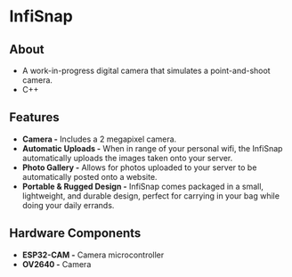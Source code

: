 # InfiSnap

## About

- A work-in-progress digital camera that simulates a point-and-shoot camera.
- C++

<!-- ![alt text](https://github.com/kyriosaa/axis/blob/main/images/axis1.JPG "Axis Image 1") -->

## Features

- **Camera -** Includes a 2 megapixel camera.
- **Automatic Uploads -** When in range of your personal wifi, the InfiSnap automatically uploads the images taken onto your server.
- **Photo Gallery -** Allows for photos uploaded to your server to be automatically posted onto a website.
- **Portable & Rugged Design -** InfiSnap comes packaged in a small, lightweight, and durable design, perfect for carrying in your bag while doing your daily errands.

## Hardware Components

- **ESP32-CAM -** Camera microcontroller
- **OV2640 -** Camera
